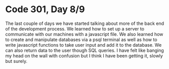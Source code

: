 <h1>Code 301, Day 8/9</h1>

<p>
  The last couple of days we have started talking about more of the back end of the development process. We learned how to set up a server to communicate with our machines with a javascript file. We also learned how to create and manipulate databases via a psql terminal as well as how to write javascript functions to take user input and add it to the database. We can also return data to the user though SQL queries. I have felt like banging my head on the wall with confusion but I think I have been getting it, slowly but surely.
</p>
